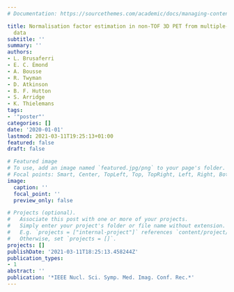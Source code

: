 ```yaml
---
# Documentation: https://sourcethemes.com/academic/docs/managing-content/

title: Normalisation factor estimation in non-TOF 3D PET from multiple-energy window
  data
subtitle: ''
summary: ''
authors:
- L. Brusaferri
- E. C. Émond
- A. Bousse
- R. Twyman
- D. Atkinson
- B. F. Hutton
- S. Arridge
- K. Thielemans
tags:
- '"poster"'
categories: []
date: '2020-01-01'
lastmod: 2021-03-11T19:25:13+01:00
featured: false
draft: false

# Featured image
# To use, add an image named `featured.jpg/png` to your page's folder.
# Focal points: Smart, Center, TopLeft, Top, TopRight, Left, Right, BottomLeft, Bottom, BottomRight.
image:
  caption: ''
  focal_point: ''
  preview_only: false

# Projects (optional).
#   Associate this post with one or more of your projects.
#   Simply enter your project's folder or file name without extension.
#   E.g. `projects = ["internal-project"]` references `content/project/deep-learning/index.md`.
#   Otherwise, set `projects = []`.
projects: []
publishDate: '2021-03-11T18:25:13.458244Z'
publication_types:
- 1
abstract: ''
publication: '*IEEE Nucl. Sci. Symp. Med. Imag. Conf. Rec.*'
---
```

